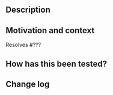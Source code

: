 ## Description

<!-- Describe your changes in detail. -->

## Motivation and context

<!--- Why is this change required? What problem does it solve? -->

<!-- Replace ??? with the issue number that this pull request resolves. -->
Resolves #???

## How has this been tested?

<!--- Please describe in detail how you tested your changes. -->

## Change log

<!-- Propose a change log entry. -->
<!-- Examples here https://github.com/choderalab/perses/blob/master/docs/changelog.rst -->
```

```
